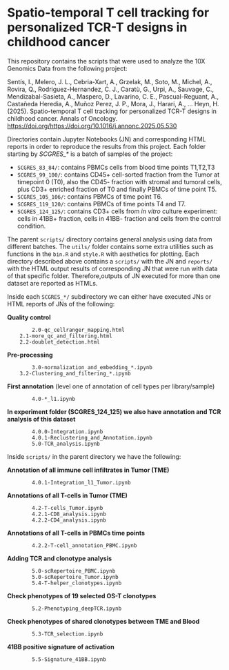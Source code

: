 # Spatio-temporal T cell tracking for personalized TCR-T designs in childhood cancer

This repository contains the scripts that were used to analyze the 10X Genomics Data from the following project:

​Sentís, I., Melero, J. L., Cebria-Xart, A., Grzelak, M., Soto, M., Michel, A., Rovira, Q., Rodriguez-Hernandez, C. J., Caratù, G., Urpi, A., Sauvage, C., Mendizabal-Sasieta, A., Maspero, D., Lavarino, C. E., Pascual-Reguant, A., Castañeda Heredia, A., Muñoz Perez, J. P., Mora, J., Harari, A., … Heyn, H. (2025). Spatio-temporal T cell tracking for personalized TCR-T designs in childhood cancer. Annals of Oncology. https://doi.org/https://doi.org/10.1016/j.annonc.2025.05.530 

Directories contain Jupyter Notebooks (JN) and corresponding HTML reports in order to reproduce the results from this project. Each folder starting by *SCGRES\_\** is a batch of samples of the project:
- `SCGRES_83_84/`: contains PBMCs cells from blood time points T1,T2,T3
- `SCGRES_99_100/`: contains CD45+ cell-sorted fraction from the Tumor at timepoint 0 (T0), also the CD45- fraction with stromal and tumoral cells, plus CD3+ enriched fraction of T0 and finally PBMCs of time point T5.
- `SCGRES_105_106/`: contains PBMCs of time point T6.
- `SCGRES_119_120/`: contains PBMCs of time points T4 and T7.
- `SCGRES_124_125/`: contains CD3+ cells from *in vitro* culture experiment: cells in 41BB+ fraction, cells in 41BB- fraction and cells from the control condition. 

The parent `scripts/` directory contains general analysis using data from different batches. 
The `utils/` folder contains some extra utilities such as functions in the `bin.R` and `style.R` with aesthetics for plotting. 
Each directory described above contains a `scripts/` with the JN and `reports/` with the HTML output results of corresponding JN that were run with data of that specific folder. Therefore,outputs of JN executed for more than one dataset are reported as HTMLs. 

Inside each `SCGRES_*/` subdirectory we can either have executed JNs or HTML reports of JNs of the following:
	
**Quality control**
```    
        2.0-qc_cellranger_mapping.html
	2.1-more_qc_and_filtering.html
	2.2-doublet_detection.html
````

**Pre-processing**
```    
        3.0-normalization_and_embedding_*.ipynb
	3.2-Clustering_and_filtering_*.ipynb
```

**First annotation** (level one of annotation of cell types per library/sample)
```    
        4.0-*_l1.ipynb
```
        
**In experiment folder (SCGRES_124_125) we also have annotation and TCR analysis of this dataset**
```    
        4.0.0-Integration.ipynb
        4.0.1-Reclustering_and_Annotation.ipynb
        5.0-TCR_analysis.ipynb
```

Inside `scripts/` in the parent directory we have the following:

**Annotation of all immune cell infiltrates in Tumor (TME)**
```    
        4.0.1-Integration_l1_Tumor.ipynb
```
	
**Annotations of all T-cells in Tumor (TME)**
```    
        4.2-T-cells_Tumor.ipynb
        4.2.1-CD8_analysis.ipynb
        4.2.2-CD4_analysis.ipynb
```

**Annotations of all T-cells in PBMCs time points**
```    
        4.2.2-T-cell_annotation_PBMC.ipynb
```
    
**Adding TCR and clonotype analysis**
```    
        5.0-scRepertoire_PBMC.ipynb
        5.0-scRepertoire_Tumor.ipynb
        5.4-T-helper_clonotypes.ipynb
```

**Check phenotypes of 19 selected OS-T clonotypes**
```    
        5.2-Phenotyping_deepTCR.ipynb
```

**Check phenotypes of shared clonotypes between TME and Blood**

```    
        5.3-TCR_selection.ipynb
```

**41BB positive signature of activation**
```    
        5.5-Signature_41BB.ipynb
```
